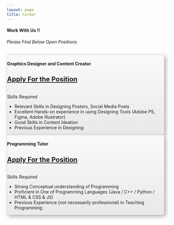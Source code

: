 ```yaml
---
layout: page
title: Career
---
```


<div class="container">
	<div class="row">
		<div class="col-md-12 col-sm-12 col-xs-12 text-center">
            <h4>Work With Us !!</h4>
            <h6>Please Find Below Open Positions</h6>
        </div>
    </div>
	<div class="row">
		<div class="col-sm-6 col-md-6 d-flex align-items-stretch">
            <div class="card text-center" style="box-shadow: 5px 5px 14px -1px #a3a3a3; background:linear-gradient(to bottom, #f9f9f9 5%, #e9e9e9 100%); background-color:#f9f9f9; border-radius:6px; border:1px solid #dcdcdc;">
				<!-- Card content -->
				<div class="card-body">
					<!-- Title -->
					<h4 class="card-title"><strong>Graphics Designer and Content Creator</strong></h4>
					<!-- Text -->
					<p class="card-text"><a href="https://docs.google.com/forms/d/e/1FAIpQLSesAyuZYo3Nl5FZ8m7EzzIy93EhCNCe0n744YIllshJdcoyIg/viewform?usp=sf_link"><h2>Apply For the Position</h2></a>
					<br>
					Skills Required
					<br>
					<ul>
						<li> Relevant Skills in Designing Posters, Social Media Posts </li>
						<li> Excellent Hands-on experience in using Designing Tools (Adobe PS, Figma, Adobe Illustrator) </li>
						<li> Good Skills in Content Ideation </li>
						<li> Previous Experience in Designing </li>
					</ul>
				</div>
			</div>			
		</div>
		<div class="col-sm-6 col-md-6 d-flex align-items-stretch">
			<div class="card text-center" style="box-shadow: 5px 5px 14px -1px #a3a3a3; background:linear-gradient(to bottom, #f9f9f9 5%, #e9e9e9 100%); background-color:#f9f9f9; border-radius:6px; border:1px solid #dcdcdc;">
				<!-- Card content -->
				<div class="card-body">
					<!-- Title -->
					<h4 class="card-title"><strong>Programming Tutor</strong></h4>
					<!-- Text -->
					<p class="card-text"><a href="https://docs.google.com/forms/d/e/1FAIpQLSesAyuZYo3Nl5FZ8m7EzzIy93EhCNCe0n744YIllshJdcoyIg/viewform?usp=sf_link"><h2>Apply For the Position</h2></a>
					<br>
					Skills Required
					<br>
					<ul>
						<li> Strong Conceptual understanding of Programming </li>
						<li> Proficient in One of Programming Languages (Java / C++ / Python / HTML & CSS & JS)</li>
						<li> Previous Experience (not necessarily professional) in Teaching Programming </li>
					</ul>
				</div>
			</div>			
		</div>
	</div>
</div>
